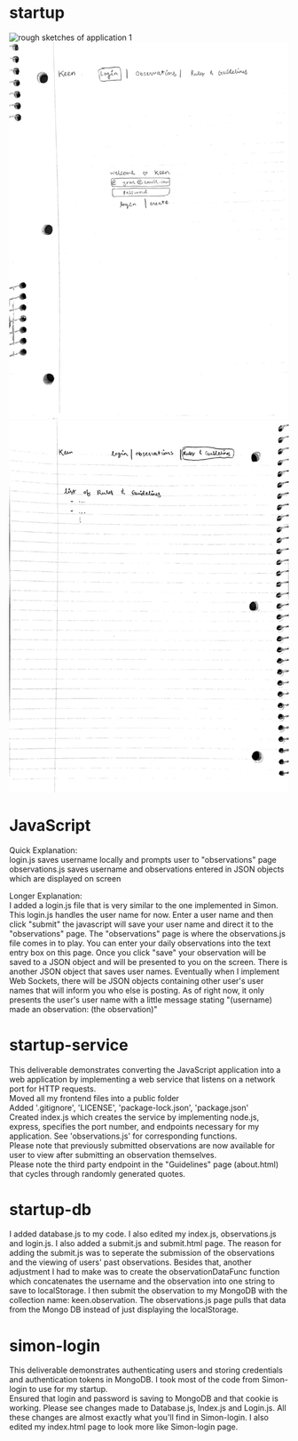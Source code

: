 # startup
![rough sketches of application 1](/Users/lathamjeppson/Desktop/cs260/startup/sketch_1.jpg)
![rough sketches 2](sketch_2.jpg)
![rough sketches 3](sketch_3.jpg)

# JavaScript
Quick Explanation:<br>
login.js saves username locally and prompts user to "observations" page<br>
observations.js saves username and observations entered in JSON objects which are displayed on screen

Longer Explanation:<br>
I added a login.js file that is very similar to the one implemented in Simon. This login.js handles the user name for now.
Enter a user name and then click "submit" the javascript will save your user name and direct it to the "observations" page.
The "observations" page is where the observations.js file comes in to play. You can enter your daily observations into the 
text entry box on this page. Once you click "save" your observation will be saved to a JSON object and will be presented to 
you on the screen. There is another JSON object that saves user names. Eventually when I implement Web Sockets, there will be
JSON objects containing other user's user names that will inform you who else is posting. As of right now, it only presents 
the user's user name with a little message stating "(username) made an observation: (the observation)"

# startup-service

This deliverable demonstrates converting the JavaScript application into a web application by implementing a web service that listens on a network port for HTTP requests.<br>
Moved all my frontend files into a public folder<br>
Added '.gitignore', 'LICENSE', 'package-lock.json', 'package.json'<br>
Created index.js which creates the service by implementing node.js, express, specifies the port number,
and endpoints necessary for my application. See 'observations.js' for corresponding functions.<br>
Please note that previously submitted observations are now available for user to view after submitting an observation themselves.<br>
Please note the third party endpoint in the "Guidelines" page (about.html) that cycles through randomly generated quotes.

# startup-db

I added database.js to my code. I also edited my index.js, observations.js and login.js. I also added a submit.js and submit.html page. The reason for adding the submit.js was to seperate the submission of the observations and the viewing of users' past observations. Besides that, another adjustment I had to make was to create the observationDataFunc function which concatenates the username and the observation into one string to save to localStorage. I then submit the observation to my MongoDB with the collection name: keen.observation. The observations.js page pulls that data from the Mongo DB instead of just displaying the localStorage.

# simon-login

This deliverable demonstrates authenticating users and storing credentials and authentication tokens in MongoDB. I took most of the code from Simon-login to use for my startup.<br>Ensured that login and password is saving to MongoDB and that cookie is working. Please see changes made to Database.js, Index.js and Login.js. All these changes are almost exactly what you'll find in Simon-login. I also edited my index.html page to look more like Simon-login page.